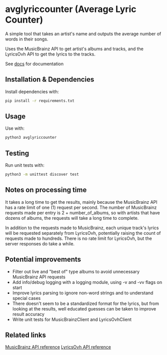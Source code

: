 # avglyriccounter (Average Lyric Counter)

A simple tool that takes an artist's name and outputs the average number of words in their songs.

Uses the MusicBrainz API to get artist's albums and tracks, and the LyricsOvh API to get the lyrics to the tracks.

See [docs](https://github.com/anttikyl/avglyriccounter/tree/main/docs) for documentation

## Installation & Dependencies

Install dependencies with:
```bash
pip install -r requirements.txt
```

## Usage
Use with:
```bash
python3 avglyriccounter
```

## Testing
Run unit tests with:
```bash
python3 -m unittest discover test
```

## Notes on processing time
It takes a long time to get the results, mainly because the MusicBrainz API has a rate limit of one (1) request per second. The number of MusicBrainz requests made per entry is 2 + number_of_albums, so with artists that have dozens of albums, the requests will take a long time to complete.

In addition to the requests made to MusicBrainz, each unique track's lyrics will be requested separately from LyricsOvh, potentially raising the count of requests made to hundreds. There is no rate limit for LyricsOvh, but the server responses do take a while.

## Potential improvements
- Filter out live and "best of" type albums to avoid unnecessary MusicBrainz API requests
- Add info/debug logging with a logging module, using -v and -vv flags on start
- Improve lyrics parsing to ignore non-word strings and to understand special cases
- There doesn't seem to be a standardized format for the lyrics, but from looking at the results, well educated guesses can be taken to improve result accuracy
- Write unit tests for MusicBrainzClient and LyricsOvhClient

## Related links
[MusicBrainz API reference](https://musicbrainz.org/doc/MusicBrainz_API)
[LyricsOvh API reference](https://lyricsovh.docs.apiary.io/#reference)